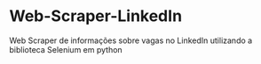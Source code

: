 # Web-Scraper-LinkedIn
Web Scraper de informações sobre vagas no LinkedIn utilizando a biblioteca Selenium em python
